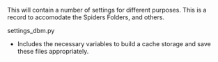 This will contain a number of settings for different purposes. This is a record to accomodate the Spiders Folders, and others.

settings_dbm.py
- Includes the necessary variables to build a cache storage and save these files appropriately.
